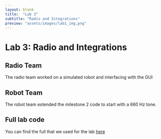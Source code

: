 ```yaml
---
layout: blank
title:  "Lab 3"
subtitle: "Radio and Integrations"
preview: "assets/images/lab1_img.png"
---
```


# Lab 3: Radio and Integrations

## Radio Team

The radio team worked on a simulated robot and interfacing with the GUI

## Robot Team

The robot team extended the milestone 2 code to start with a 660 Hz tone.

## Full lab code

You can find the full that we used for the lab [here](https://github.com/ece3400team11/ece3400team11.github.io/tree/master/_labs/lab2/code)